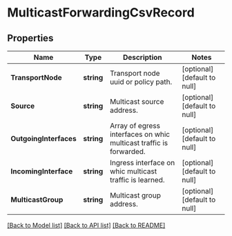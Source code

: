 # MulticastForwardingCsvRecord

## Properties
Name | Type | Description | Notes
------------ | ------------- | ------------- | -------------
**TransportNode** | **string** | Transport node uuid or policy path. | [optional] [default to null]
**Source** | **string** | Multicast source address. | [optional] [default to null]
**OutgoingInterfaces** | **string** | Array of egress interfaces on whic multicast traffic is forwarded.  | [optional] [default to null]
**IncomingInterface** | **string** | Ingress interface on whic multicast traffic is learned. | [optional] [default to null]
**MulticastGroup** | **string** | Multicast group address. | [optional] [default to null]

[[Back to Model list]](../README.md#documentation-for-models) [[Back to API list]](../README.md#documentation-for-api-endpoints) [[Back to README]](../README.md)

